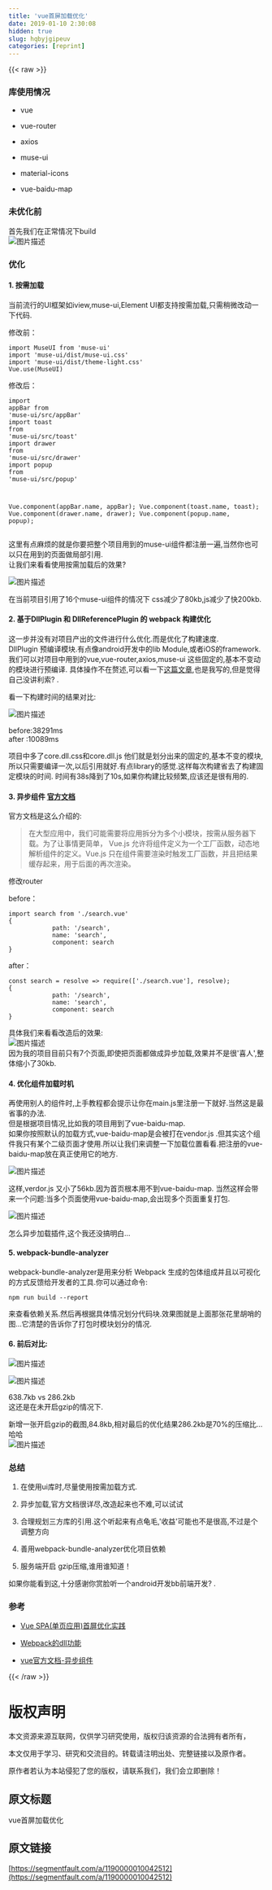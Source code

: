 ```yaml
---
title: 'vue首屏加载优化' 
date: 2019-01-10 2:30:08
hidden: true
slug: hqbyjgipeuv
categories: [reprint]
---
```


{{< raw >}}

                    
<h3 id="articleHeader0">库使用情况</h3>
<ul>
<li><p>vue</p></li>
<li><p>vue-router</p></li>
<li><p>axios</p></li>
<li><p>muse-ui</p></li>
<li><p>material-icons</p></li>
<li><p>vue-baidu-map</p></li>
</ul>
<h3 id="articleHeader1">未优化前</h3>
<p>首先我们在正常情况下build<br><span class="img-wrap"><img data-src="/img/bVQh4x?w=729&amp;h=103" src="https://static.alili.tech/img/bVQh4x?w=729&amp;h=103" alt="图片描述" title="图片描述" style="cursor: pointer; display: inline;"></span></p>
<h3 id="articleHeader2">优化</h3>
<h4>1. 按需加载</h4>
<p>当前流行的UI框架如iview,muse-ui,Element UI都支持按需加载,只需稍微改动一下代码.</p>
<p>修改前：</p>
<div class="widget-codetool" style="display:none;">
      <div class="widget-codetool--inner">
      <span class="selectCode code-tool" data-toggle="tooltip" data-placement="top" title="" data-original-title="全选"></span>
      <span type="button" class="copyCode code-tool" data-toggle="tooltip" data-placement="top" data-clipboard-text="import MuseUI from 'muse-ui'
import 'muse-ui/dist/muse-ui.css'
import 'muse-ui/dist/theme-light.css'
Vue.use(MuseUI)" title="" data-original-title="复制"></span>
      <span type="button" class="saveToNote code-tool" data-toggle="tooltip" data-placement="top" title="" data-original-title="放进笔记"></span>
      </div>
      </div><pre class="javascript hljs"><code class="javascript"><span class="hljs-keyword">import</span> MuseUI <span class="hljs-keyword">from</span> <span class="hljs-string">'muse-ui'</span>
<span class="hljs-keyword">import</span> <span class="hljs-string">'muse-ui/dist/muse-ui.css'</span>
<span class="hljs-keyword">import</span> <span class="hljs-string">'muse-ui/dist/theme-light.css'</span>
Vue.use(MuseUI)</code></pre>
<p>修改后：</p>
<div class="widget-codetool" style="display:none;">
      <div class="widget-codetool--inner">
      <span class="selectCode code-tool" data-toggle="tooltip" data-placement="top" title="" data-original-title="全选"></span>
      <span type="button" class="copyCode code-tool" data-toggle="tooltip" data-placement="top" data-clipboard-text="import appBar from 'muse-ui/src/appBar'
import toast from 'muse-ui/src/toast'
import drawer from 'muse-ui/src/drawer'
import popup from 'muse-ui/src/popup'

Vue.component(appBar.name, appBar);
Vue.component(toast.name, toast);
Vue.component(drawer.name, drawer);
Vue.component(popup.name, popup);" title="" data-original-title="复制"></span>
      <span type="button" class="saveToNote code-tool" data-toggle="tooltip" data-placement="top" title="" data-original-title="放进笔记"></span>
      </div>
      </div><pre class="javascript hljs"><code class="javascript"><span class="hljs-keyword">import</span> appBar <span class="hljs-keyword">from</span> <span class="hljs-string">'muse-ui/src/appBar'</span>
<span class="hljs-keyword">import</span> toast <span class="hljs-keyword">from</span> <span class="hljs-string">'muse-ui/src/toast'</span>
<span class="hljs-keyword">import</span> drawer <span class="hljs-keyword">from</span> <span class="hljs-string">'muse-ui/src/drawer'</span>
<span class="hljs-keyword">import</span> popup <span class="hljs-keyword">from</span> <span class="hljs-string">'muse-ui/src/popup'</span>

Vue.component(appBar.name, appBar);
Vue.component(toast.name, toast);
Vue.component(drawer.name, drawer);
Vue.component(popup.name, popup);</code></pre>
<p>这里有点麻烦的就是你要把整个项目用到的muse-ui组件都注册一遍,当然你也可以只在用到的页面做局部引用.<br>让我们来看看使用按需加载后的效果?</p>
<p><span class="img-wrap"><img data-src="/img/bVQh9B?w=726&amp;h=104" src="https://static.alili.tech/img/bVQh9B?w=726&amp;h=104" alt="图片描述" title="图片描述" style="cursor: pointer;"></span></p>
<p>在当前项目引用了16个muse-ui组件的情况下 css减少了80kb,js减少了快200kb.</p>
<h4>2. 基于DllPlugin 和 DllReferencePlugin 的 webpack 构建优化</h4>
<p>这一步并没有对项目产出的文件进行什么优化.而是优化了构建速度.<br>DllPlugin 预编译模块.有点像android开发中的lib Module,或者iOS的framework.<br>我们可以对项目中用到的vue,vue-router,axios,muse-ui 这些固定的,基本不变动的模块进行预编译. 具体操作不在赘述,可以看一下<a href="http://blog.mayday5.me/20170615/%E5%9F%BA%E4%BA%8EDllPlugin-%E5%92%8C-DllReferencePlugin-%E7%9A%84-webpack-%E6%9E%84%E5%BB%BA%E4%BC%98%E5%8C%96/" rel="nofollow noreferrer" target="_blank">这篇文章</a>,也是我写的,但是觉得自己没讲利索? .</p>
<p>看一下构建时间的结果对比:</p>
<p><span class="img-wrap"><img data-src="/img/bVQikO?w=721&amp;h=127" src="https://static.alili.tech/img/bVQikO?w=721&amp;h=127" alt="图片描述" title="图片描述" style="cursor: pointer; display: inline;"></span></p>
<p>before:38291ms    <br>after :10089ms</p>
<p>项目中多了core.dll.css和core.dll.js 他们就是划分出来的固定的,基本不变的模块,所以只需要编译一次,以后引用就好.有点library的感觉.这样每次构建省去了构建固定模块的时间.  时间有38s降到了10s,如果你构建比较频繁,应该还是很有用的.</p>
<h4>3. 异步组件 <a href="https://cn.vuejs.org/v2/guide/components.html#%E5%BC%82%E6%AD%A5%E7%BB%84%E4%BB%B6" rel="nofollow noreferrer" target="_blank">官方文档</a>
</h4>
<p>官方文档是这么介绍的:</p>
<blockquote><p>在大型应用中，我们可能需要将应用拆分为多个小模块，按需从服务器下载。为了让事情更简单， Vue.js 允许将组件定义为一个工厂函数，动态地解析组件的定义。Vue.js 只在组件需要渲染时触发工厂函数，并且把结果缓存起来，用于后面的再次渲染。</p></blockquote>
<p>修改router</p>
<p>before：</p>
<div class="widget-codetool" style="display:none;">
      <div class="widget-codetool--inner">
      <span class="selectCode code-tool" data-toggle="tooltip" data-placement="top" title="" data-original-title="全选"></span>
      <span type="button" class="copyCode code-tool" data-toggle="tooltip" data-placement="top" data-clipboard-text="import search from './search.vue'
{
            path: '/search',
            name: 'search',
            component: search
}" title="" data-original-title="复制"></span>
      <span type="button" class="saveToNote code-tool" data-toggle="tooltip" data-placement="top" title="" data-original-title="放进笔记"></span>
      </div>
      </div><pre class="javascript hljs"><code class="javascript"><span class="hljs-keyword">import</span> search <span class="hljs-keyword">from</span> <span class="hljs-string">'./search.vue'</span>
{
            <span class="hljs-attr">path</span>: <span class="hljs-string">'/search'</span>,
            <span class="hljs-attr">name</span>: <span class="hljs-string">'search'</span>,
            <span class="hljs-attr">component</span>: search
}</code></pre>
<p>after：</p>
<div class="widget-codetool" style="display:none;">
      <div class="widget-codetool--inner">
      <span class="selectCode code-tool" data-toggle="tooltip" data-placement="top" title="" data-original-title="全选"></span>
      <span type="button" class="copyCode code-tool" data-toggle="tooltip" data-placement="top" data-clipboard-text="const search = resolve => require(['./search.vue'], resolve);
{
            path: '/search',
            name: 'search',
            component: search
}" title="" data-original-title="复制"></span>
      <span type="button" class="saveToNote code-tool" data-toggle="tooltip" data-placement="top" title="" data-original-title="放进笔记"></span>
      </div>
      </div><pre class="javascript hljs"><code class="javascript"><span class="hljs-keyword">const</span> search = <span class="hljs-function"><span class="hljs-params">resolve</span> =&gt;</span> <span class="hljs-built_in">require</span>([<span class="hljs-string">'./search.vue'</span>], resolve);
{
            <span class="hljs-attr">path</span>: <span class="hljs-string">'/search'</span>,
            <span class="hljs-attr">name</span>: <span class="hljs-string">'search'</span>,
            <span class="hljs-attr">component</span>: search
}</code></pre>
<p>具体我们来看看改造后的效果:<br><span class="img-wrap"><img data-src="/img/bVQipH?w=728&amp;h=145" src="https://static.alili.tech/img/bVQipH?w=728&amp;h=145" alt="图片描述" title="图片描述" style="cursor: pointer;"></span><br>因为我的项目目前只有7个页面,即使把页面都做成异步加载,效果并不是很'喜人',整体缩小了30kb.</p>
<h4>4. 优化组件加载时机</h4>
<p>再使用别人的组件时,上手教程都会提示让你在main.js里注册一下就好.当然这是最省事的办法.<br>但是根据项目情况,比如我的项目用到了vue-baidu-map.<br>如果你按照默认的加载方式,vue-baidu-map是会被打在vendor.js .但其实这个组件我只有某个二级页面才使用.所以让我们来调整一下加载位置看看.把注册的vue-baidu-map放在真正使用它的地方.</p>
<p><span class="img-wrap"><img data-src="/img/bVQiuF?w=722&amp;h=147" src="https://static.alili.tech/img/bVQiuF?w=722&amp;h=147" alt="图片描述" title="图片描述" style="cursor: pointer; display: inline;"></span></p>
<p>这样,verdor.js 又小了56kb.因为首页根本用不到vue-baidu-map. 当然这样会带来一个问题:当多个页面使用vue-baidu-map,会出现多个页面重复打包.</p>
<p><span class="img-wrap"><img data-src="/img/bVQixp?w=1916&amp;h=977" src="https://static.alili.tech/img/bVQixp?w=1916&amp;h=977" alt="图片描述" title="图片描述" style="cursor: pointer;"></span></p>
<p>怎么异步加载插件,这个我还没搞明白...</p>
<h4>5. webpack-bundle-analyzer</h4>
<p>webpack-bundle-analyzer是用来分析 Webpack 生成的包体组成并且以可视化的方式反馈给开发者的工具.你可以通过命令:</p>
<div class="widget-codetool" style="display:none;">
      <div class="widget-codetool--inner">
      <span class="selectCode code-tool" data-toggle="tooltip" data-placement="top" title="" data-original-title="全选"></span>
      <span type="button" class="copyCode code-tool" data-toggle="tooltip" data-placement="top" data-clipboard-text="npm run build --report" title="" data-original-title="复制"></span>
      <span type="button" class="saveToNote code-tool" data-toggle="tooltip" data-placement="top" title="" data-original-title="放进笔记"></span>
      </div>
      </div><pre class="hljs applescript"><code style="word-break: break-word; white-space: initial;">npm <span class="hljs-built_in">run</span> build <span class="hljs-comment">--report</span></code></pre>
<p>来查看依赖关系.然后再根据具体情况划分代码块.效果图就是上面那张花里胡哨的图...它清楚的告诉你了打包时模块划分的情况.</p>
<h4>6. 前后对比:</h4>
<p><span class="img-wrap"><img data-src="/img/bVQh4x?w=729&amp;h=103" src="https://static.alili.tech/img/bVQh4x?w=729&amp;h=103" alt="图片描述" title="图片描述" style="cursor: pointer;"></span></p>
<p><span class="img-wrap"><img data-src="/img/bVQiuF?w=722&amp;h=147" src="https://static.alili.tech/img/bVQiuF?w=722&amp;h=147" alt="图片描述" title="图片描述" style="cursor: pointer;"></span></p>
<p>638.7kb vs 286.2kb  <br>这还是在未开启gzip的情况下.</p>
<p>新增一张开启gzip的截图,84.8kb,相对最后的优化结果286.2kb是70%的压缩比...哈哈<br><span class="img-wrap"><img data-src="/img/bVQlGy?w=677&amp;h=146" src="https://static.alili.tech/img/bVQlGy?w=677&amp;h=146" alt="图片描述" title="图片描述" style="cursor: pointer;"></span></p>
<h3 id="articleHeader3">总结</h3>
<ol>
<li><p>在使用ui库时,尽量使用按需加载方式.</p></li>
<li><p>异步加载,官方文档很详尽,改造起来也不难,可以试试</p></li>
<li><p>合理规划三方库的引用.这个听起来有点龟毛,'收益'可能也不是很高,不过是个调整方向</p></li>
<li><p>善用webpack-bundle-analyzer优化项目依赖</p></li>
<li><p>服务端开启 gzip压缩,谁用谁知道！</p></li>
</ol>
<p>如果你能看到这,十分感谢你赏脸听一个android开发bb前端开发? .</p>
<h3 id="articleHeader4">参考</h3>
<ul>
<li><p><a href="https://segmentfault.com/r/1250000009352622?shareId=1210000009352623">Vue SPA(单页应用)首屏优化实践</a></p></li>
<li><p><a href="https://segmentfault.com/a/1190000005969643" target="_blank">Webpack的dll功能</a></p></li>
<li><p><a href="https://cn.vuejs.org/v2/guide/components.html#%E5%BC%82%E6%AD%A5%E7%BB%84%E4%BB%B6" rel="nofollow noreferrer" target="_blank">vue官方文档-异步组件</a></p></li>
</ul>

                
{{< /raw >}}

# 版权声明
本文资源来源互联网，仅供学习研究使用，版权归该资源的合法拥有者所有，

本文仅用于学习、研究和交流目的。转载请注明出处、完整链接以及原作者。

原作者若认为本站侵犯了您的版权，请联系我们，我们会立即删除！

## 原文标题
vue首屏加载优化

## 原文链接
[https://segmentfault.com/a/1190000010042512](https://segmentfault.com/a/1190000010042512)

